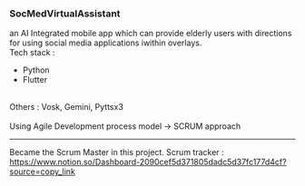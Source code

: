 ### SocMedVirtualAssistant
an AI Integrated mobile app which can provide elderly users with directions for using social media applications iwithin overlays.  
Tech stack :
- Python
- Flutter
<br>
Others : Vosk, Gemini, Pyttsx3
<br>
<br>
Using Agile Development process model -> SCRUM approach  

---

Became the Scrum Master in this project.
Scrum tracker : https://www.notion.so/Dashboard-2090cef5d371805dadc5d37fc177d4cf?source=copy_link

